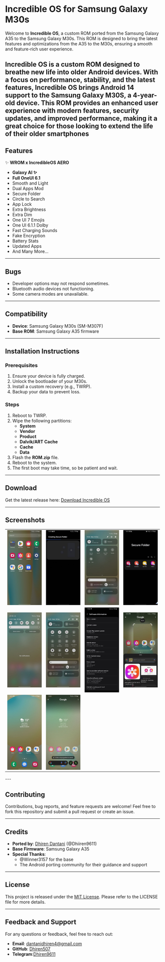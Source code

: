 # Incredible OS for Samsung Galaxy M30s

Welcome to **Incredible OS**, a custom ROM ported from the Samsung Galaxy A35 to the Samsung Galaxy M30s. This ROM is designed to bring the latest features and optimizations from the A35 to the M30s, ensuring a smooth and feature-rich user experience.

Incredible OS is a custom ROM designed to breathe new life into older Android devices. With a focus on performance, stability, and the latest features, Incredible OS brings Android 14 support to the Samsung Galaxy M30S, a 4-year-old device. This ROM provides an enhanced user experience with modern features, security updates, and improved performance, making it a great choice for those looking to extend the life of their older smartphones
---

## Features

✨ **WROM x IncredibleOS AERO**

- **Galaxy AI ✨**
- **Full OneUI 6.1**
- Smooth and Light
- Dual Apps Mod
- Secure Folder
- Circle to Search
- App Lock
- Extra Brightness
- Extra Dim
- One UI 7 Emojis
- One UI 6.1.1 Dolby
- Fast Charging Sounds
- Fake Encryption
- Battery Stats
- Updated Apps
- And Many More...

---

## Bugs

- Developer options may not respond sometimes.
- Bluetooth audio devices not functioning.
- Some camera modes are unavailable.

---

## Compatibility

- **Device**: Samsung Galaxy M30s (SM-M307F)
- **Base ROM**: Samsung Galaxy A35 firmware

---

## Installation Instructions

### Prerequisites

1. Ensure your device is fully charged.
2. Unlock the bootloader of your M30s.
3. Install a custom recovery (e.g., TWRP).
4. Backup your data to prevent loss.

### Steps

1. Reboot to TWRP.
2. Wipe the following partitions:
   - **System**
   - **Vendor**
   - **Product**
   - **Dalvik/ART Cache**
   - **Cache**
   - **Data**
3. Flash the **ROM.zip** file.
4. Reboot to the system.
5. The first boot may take time, so be patient and wait.

---

## Download

Get the latest release here: [Download Incredible OS](https://drive.google.com/file/d/1zKvWXuddpCZ3QlUpRq432fYnhoW3YnLy/view?usp=sharing)

---

## Screenshots

<table>
  <tr>
    <td><img src="screenshots/photo_1_2025-01-19_16-00-23.jpg" alt="Screenshot 1" width="200"></td>
    <td><img src="screenshots/photo_2_2025-01-19_16-00-23.jpg" alt="Screenshot 2" width="200"></td>
    <td><img src="screenshots/photo_3_2025-01-19_16-00-23.jpg" alt="Screenshot 3" width="200"></td>
    <td><img src="screenshots/photo_4_2025-01-19_16-00-23.jpg" alt="Screenshot 4" width="200"></td>
  </tr>
  <tr>
    <td><img src="screenshots/photo_5_2025-01-19_16-00-23.jpg" alt="Screenshot 5" width="200"></td>
    <td><img src="screenshots/photo_6_2025-01-19_16-00-23.jpg" alt="Screenshot 6" width="200"></td>
    <td><img src="screenshots/photo_7_2025-01-19_16-00-23.jpg" alt="Screenshot 7" width="200"></td>
    <td><img src="screenshots/photo_8_2025-01-19_16-00-23.jpg" alt="Screenshot 8" width="200"></td>
  </tr>
  <tr>
    <td><img src="screenshots/photo_9_2025-01-19_16-00-23.jpg" alt="Screenshot 9" width="200"></td>
    <td><img src="screenshots/photo_10_2025-01-19_16-00-23.jpg" alt="Screenshot 10" width="200"></td>
  </tr>
</table>
---

## Contributing

Contributions, bug reports, and feature requests are welcome! Feel free to fork this repository and submit a pull request or create an issue.

---

## Credits

- **Ported by**: [Dhiren Dantani](https://github.com/Dhiren507) (@Dhiiren9611)
- **Base Firmware**: Samsung Galaxy A35
- **Special Thanks**:
  - @Winner3157 for the base
  - The Android porting community for their guidance and support

---

## License

This project is released under the [MIT License](LICENSE). Please refer to the LICENSE file for more details.

---

## Feedback and Support

For any questions or feedback, feel free to reach out:
- **Email**: [dantanidhiren4@gmail.com](mailto:dantanidhiren4@gmail.com)
- **GitHub**: [Dhiren507](https://github.com/Dhiren507)
- **Telegram**:[Dhiren9611](https://t.me/Dhiren507)
